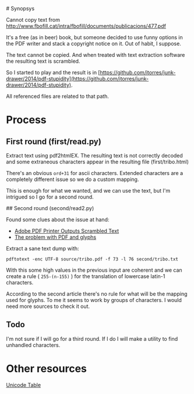 # Synopsys

Cannot copy text from http://www.fbofill.cat/intra/fbofill/documents/publicacions/477.pdf

It's a free (as in beer) book, but someone decided to use funny options in the PDF writer and stack a copyright notice on it. Out of habit, I suppose.

The text cannot be copied. And when treated with text extraction software the resulting text is scrambled.

So I started to play and the result is in [https://github.com/itorres/junk-drawer/2014/pdf-stupidity](https://github.com/itorres/junk-drawer/2014/pdf-stupidity).

All referenced files are related to that path.

# Process

## First round (first/read.py)

Extract text using pdf2htmlEX. The resulting text is not correctly decoded and some extraneous characters appear in the resulting file (first/tribo.html)

There's an obvious `ord+31` for ascii characters. Extended characters are a completely different issue so we do a custom mapping.

This is enough for what we wanted, and we can use the text, but I'm intrigued so I go for a second round.

## Second round (second/read2.py)

Found some clues about the issue at hand:

  * [Adobe PDF Printer Outputs Scrambled Text][printer]
  * [The problem with PDF and glyphs][glyphs]

[glyphs]: http://www.glyphandcog.com/textext.html
[printer]: https://tokyoimage.wordpress.com/2011/05/05/adobe-pdf-printer-outputs-scrambled-text/

Extract a sane text dump with:

    pdftotext -enc UTF-8 source/tribo.pdf -f 73 -l 76 second/tribo.txt

With this some high values in the previous input are coherent and we can create a rule ( `255-(n-155)` ) for the translation of lowercase latin-1 characters.

According to the second article there's no rule for what will be the mapping used for glyphs. To me it seems to work by groups of characters. I would need more sources to check it out.

## Todo

I'm not sure if I will go for a third round. If I do I will make a utility to find unhandled characters.

# Other resources

[Unicode Table](http://unicode-table.com/en/)
